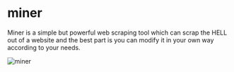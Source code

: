 # miner
Miner is a simple but powerful web scraping tool which can scrap the HELL out of a website and the best part is you can modify it in your own way according to your needs.



![miner](https://user-images.githubusercontent.com/86701829/143688918-646b9589-2ebd-4ce3-9458-9f7766d1e993.JPG)
